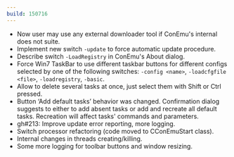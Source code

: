 ```yaml
---
build: 150716
---
```


* Now user may use any external downloader tool if ConEmu's internal does not suite.
* Implement new switch `-update` to force automatic update procedure.
* Describe switch `-LoadRegistry` in ConEmu's About dialog.
* Force Win7 TaskBar to use different taskbar buttons for different configs
    selected by one of the following switches:
    `-config <name>`, `-loadcfgfile <file>`, `-loadregistry`, `-basic`.
* Allow to delete several tasks at once, just select them with Shift or Ctrl pressed.
* Button ‘Add default tasks’ behavior was changed. Confirmation dialog suggests to
    either to add absent tasks or add and recreate all default tasks.
    Recreation will affect tasks' commands and parameters.
* gh#213: Improve update error reporting, more logging.
* Switch processor refactoring (code moved to CConEmuStart class).
* Internal changes in threads creating/killing.
* Some more logging for toolbar buttons and window resizing.
